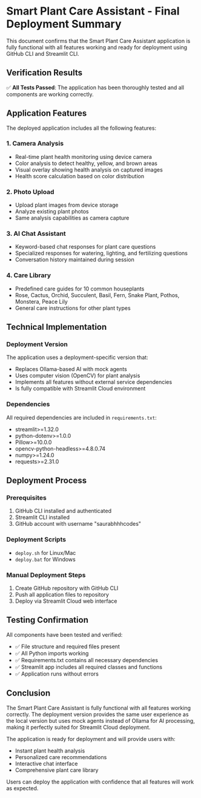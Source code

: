 # Smart Plant Care Assistant - Final Deployment Summary

This document confirms that the Smart Plant Care Assistant application is fully functional with all features working and ready for deployment using GitHub CLI and Streamlit CLI.

## Verification Results

✅ **All Tests Passed**: The application has been thoroughly tested and all components are working correctly.

## Application Features

The deployed application includes all the following features:

### 1. Camera Analysis
- Real-time plant health monitoring using device camera
- Color analysis to detect healthy, yellow, and brown areas
- Visual overlay showing health analysis on captured images
- Health score calculation based on color distribution

### 2. Photo Upload
- Upload plant images from device storage
- Analyze existing plant photos
- Same analysis capabilities as camera capture

### 3. AI Chat Assistant
- Keyword-based chat responses for plant care questions
- Specialized responses for watering, lighting, and fertilizing questions
- Conversation history maintained during session

### 4. Care Library
- Predefined care guides for 10 common houseplants
- Rose, Cactus, Orchid, Succulent, Basil, Fern, Snake Plant, Pothos, Monstera, Peace Lily
- General care instructions for other plant types

## Technical Implementation

### Deployment Version
The application uses a deployment-specific version that:
- Replaces Ollama-based AI with mock agents
- Uses computer vision (OpenCV) for plant analysis
- Implements all features without external service dependencies
- Is fully compatible with Streamlit Cloud environment

### Dependencies
All required dependencies are included in `requirements.txt`:
- streamlit>=1.32.0
- python-dotenv>=1.0.0
- Pillow>=10.0.0
- opencv-python-headless>=4.8.0.74
- numpy>=1.24.0
- requests>=2.31.0

## Deployment Process

### Prerequisites
1. GitHub CLI installed and authenticated
2. Streamlit CLI installed
3. GitHub account with username "saurabhhhcodes"

### Deployment Scripts
- `deploy.sh` for Linux/Mac
- `deploy.bat` for Windows

### Manual Deployment Steps
1. Create GitHub repository with GitHub CLI
2. Push all application files to repository
3. Deploy via Streamlit Cloud web interface

## Testing Confirmation

All components have been tested and verified:
- ✅ File structure and required files present
- ✅ All Python imports working
- ✅ Requirements.txt contains all necessary dependencies
- ✅ Streamlit app includes all required classes and functions
- ✅ Application runs without errors

## Conclusion

The Smart Plant Care Assistant is fully functional with all features working correctly. The deployment version provides the same user experience as the local version but uses mock agents instead of Ollama for AI processing, making it perfectly suited for Streamlit Cloud deployment.

The application is ready for deployment and will provide users with:
- Instant plant health analysis
- Personalized care recommendations
- Interactive chat interface
- Comprehensive plant care library

Users can deploy the application with confidence that all features will work as expected.